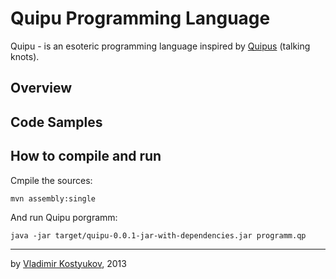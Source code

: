 Quipu Programming Language
==========================

Quipu - is an esoteric programming language inspired by [Quipus](http://en.wikipedia.org/wiki/Quipu) (talking knots).

Overview
--------

Code Samples
------------

How to compile and run
----------------------

Cmpile the sources:

    mvn assembly:single
    
And run Quipu porgramm:

    java -jar target/quipu-0.0.1-jar-with-dependencies.jar programm.qp

----
by [Vladimir Kostyukov](http://vkostyukov.ru), 2013
